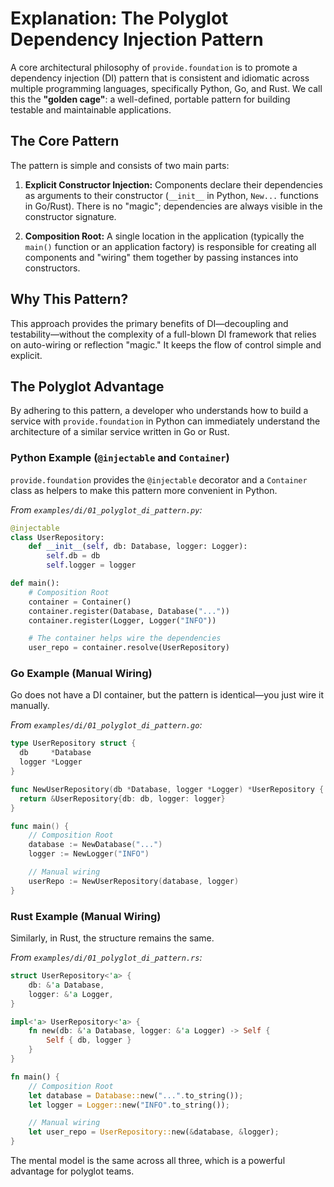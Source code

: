 # Explanation: The Polyglot Dependency Injection Pattern

A core architectural philosophy of `provide.foundation` is to promote a dependency injection (DI) pattern that is consistent and idiomatic across multiple programming languages, specifically Python, Go, and Rust. We call this the **"golden cage"**: a well-defined, portable pattern for building testable and maintainable applications.

## The Core Pattern

The pattern is simple and consists of two main parts:

1.  **Explicit Constructor Injection:** Components declare their dependencies as arguments to their constructor (`__init__` in Python, `New...` functions in Go/Rust). There is no "magic"; dependencies are always visible in the constructor signature.

2.  **Composition Root:** A single location in the application (typically the `main()` function or an application factory) is responsible for creating all components and "wiring" them together by passing instances into constructors.

## Why This Pattern?

This approach provides the primary benefits of DI—decoupling and testability—without the complexity of a full-blown DI framework that relies on auto-wiring or reflection "magic." It keeps the flow of control simple and explicit.

## The Polyglot Advantage

By adhering to this pattern, a developer who understands how to build a service with `provide.foundation` in Python can immediately understand the architecture of a similar service written in Go or Rust.

### Python Example (`@injectable` and `Container`)

`provide.foundation` provides the `@injectable` decorator and a `Container` class as helpers to make this pattern more convenient in Python.

*From `examples/di/01_polyglot_di_pattern.py`:*
```python
@injectable
class UserRepository:
    def __init__(self, db: Database, logger: Logger):
        self.db = db
        self.logger = logger

def main():
    # Composition Root
    container = Container()
    container.register(Database, Database("..."))
    container.register(Logger, Logger("INFO"))

    # The container helps wire the dependencies
    user_repo = container.resolve(UserRepository)
```

### Go Example (Manual Wiring)

Go does not have a DI container, but the pattern is identical—you just wire it manually.

*From `examples/di/01_polyglot_di_pattern.go`:*
```go
type UserRepository struct {
  db     *Database
  logger *Logger
}

func NewUserRepository(db *Database, logger *Logger) *UserRepository {
  return &UserRepository{db: db, logger: logger}
}

func main() {
    // Composition Root
    database := NewDatabase("...")
    logger := NewLogger("INFO")

    // Manual wiring
    userRepo := NewUserRepository(database, logger)
}
```

### Rust Example (Manual Wiring)

Similarly, in Rust, the structure remains the same.

*From `examples/di/01_polyglot_di_pattern.rs`:*
```rust
struct UserRepository<'a> {
    db: &'a Database,
    logger: &'a Logger,
}

impl<'a> UserRepository<'a> {
    fn new(db: &'a Database, logger: &'a Logger) -> Self {
        Self { db, logger }
    }
}

fn main() {
    // Composition Root
    let database = Database::new("...".to_string());
    let logger = Logger::new("INFO".to_string());

    // Manual wiring
    let user_repo = UserRepository::new(&database, &logger);
}
```

The mental model is the same across all three, which is a powerful advantage for polyglot teams.
